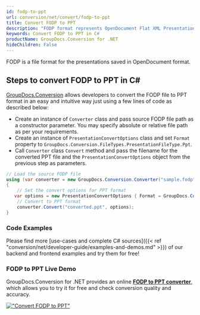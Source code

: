 ```yaml
---
id: fodp-to-ppt
url: conversion/net/convert/fodp-to-ppt
title: Convert FODP to PPT
description: "FODP format represents OpenDocument Flat XML Presentation with .fodp extension. Learn how to convert FODP to PPT file programmatically in C# language using GroupDocs.Conversion for .NET library."
keywords: Convert FODP to PPT in C#
productName: GroupDocs.Conversion for .NET
hideChildren: False
---
```


FODP is a file format for the presentations saved in OpenDocument format.

## Steps to convert FODP to PPT in C#

[GroupDocs.Conversion](https://products.groupdocs.com/conversion/net) allows developers to convert the FODP file to PPT format in an easy and intuitive way just using a few lines of code as described below:

* Create an instance of `Converter` class and pass source FODP file path as a constructor parameter. You may specify absolute or relative file path as per your requirements. 
* Create an instance of `PresentationConvertOptions` class and set `Format` property to `GroupDocs.Conversion.FileTypes.PresentationFileType.Ppt`.
* Call `Converter` class `Convert` method and pass the filename for the converted PPT file and the `PresentationConvertOptions` object from the previous step as parameters.

```csharp
// Load the source FODP file
using (var converter = new GroupDocs.Conversion.Converter("sample.fodp"))
{
    // Set the convert options for PPT format
   var options = new PresentationConvertOptions { Format = GroupDocs.Conversion.FileTypes.PresentationFileType.Ppt };
    // Convert to PPT format
    converter.Convert("converted.ppt", options);
}
```

### Code Examples

Please find more [use-cases and complete C# sources]({{< ref "conversion/net/developer-guide/examples-and-demos.md" >}}) of our backend and frontend examples and try them for free!

### FODP to PPT Live Demo

GroupDocs.Conversion for .NET provides an online [**FODP to PPT converter**](https://products.groupdocs.app/conversion/fodp-to-ppt), which allows you to try it for free and check conversion quality and accuracy.

[!["Convert FODP to PPT"](conversion/net/images/convert-to-ppt/convert-fodp-to-ppt.png)](https://products.groupdocs.app/conversion/fodp-to-ppt)